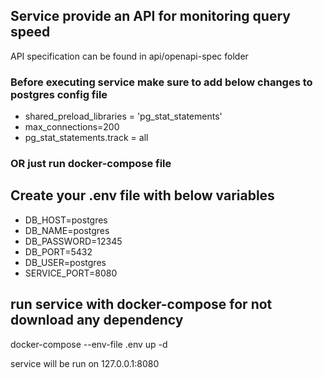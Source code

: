 ## Service provide an API for monitoring query speed
API specification can be found in api/openapi-spec folder

### Before executing service make sure to add below changes to postgres config file

- shared_preload_libraries = 'pg_stat_statements'
- max_connections=200
- pg_stat_statements.track = all

### OR just run docker-compose file

## Create your .env file with below variables
 - DB_HOST=postgres
 - DB_NAME=postgres
 - DB_PASSWORD=12345
 - DB_PORT=5432
 - DB_USER=postgres
 - SERVICE_PORT=8080

## run service with docker-compose for not download any dependency
docker-compose --env-file .env up -d

service will be run on 127.0.0.1:8080

